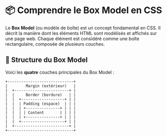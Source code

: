 # 📦 Comprendre le Box Model en CSS

Le **Box Model** (ou modèle de boîte) est un concept fondamental en CSS. Il décrit la manière dont les éléments HTML sont modélisés et affichés sur une page web. Chaque élément est considéré comme une boîte rectangulaire, composée de plusieurs couches.

## 🧱 Structure du Box Model

Voici les **quatre** couches principales du Box Model :

```
+-----------------------------+
|        Margin (extérieur)   |
|  +------------------------+ |
|  |     Border (bordure)   | |
|  |  +-------------------+ | |
|  |  | Padding (espace)  | | |
|  |  | +---------------+ | | |
|  |  | | Content       | | | |
|  |  | +---------------+ | | |
|  |  +-------------------+ | |
|  +------------------------+ |
+-----------------------------+
```